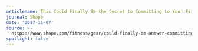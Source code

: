 ```yaml
---
articlename: This Could Finally Be the Secret to Committing to Your Fitness Tracker
journal: Shape
date: '2017-11-07'
source: >-
  https://www.shape.com/fitness/gear/could-finally-be-answer-committing-your-fitness-tracker
spotlight: false
---
```


